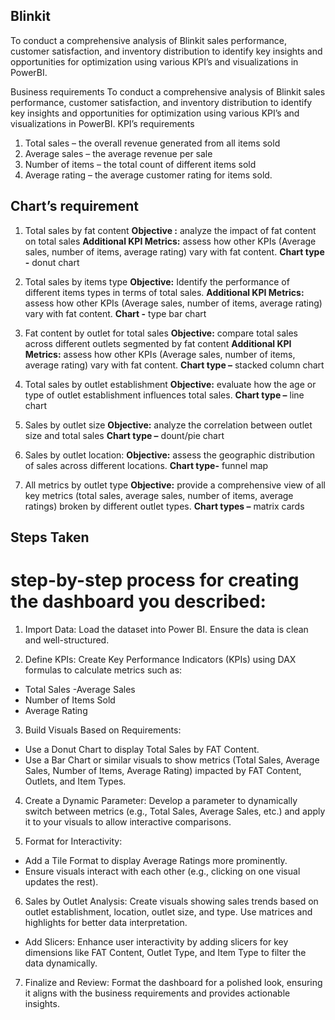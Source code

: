 ## Blinkit
To conduct a comprehensive analysis of Blinkit sales performance, customer satisfaction, and inventory distribution to identify key insights and opportunities for optimization using various KPI’s and visualizations in PowerBI.

Business requirements
To conduct a comprehensive analysis of Blinkit sales performance, customer satisfaction, and inventory distribution to identify key insights and opportunities for optimization using various KPI’s and visualizations in PowerBI.
 KPI’s requirements
1. Total sales – the overall revenue generated from all items sold
2. Average sales – the average revenue per sale
3. Number of items – the total count of different items sold
4. Average rating – the average customer rating for items sold.

## Chart’s requirement 

1. Total sales by fat content
**Objective :** analyze the impact of fat content on total sales
**Additional KPI Metrics:** assess how other KPIs (Average sales, number of items, average rating) vary with fat content.
**Chart type -** donut chart

2. Total sales by items type
**Objective:** Identify the performance of different items types in terms of total sales.
**Additional KPI Metrics:** assess how other KPIs (Average sales, number of items, average rating) vary with fat content.
**Chart -** type  bar chart

3. Fat content by outlet for total sales
**Objective:** compare total sales across different outlets segmented by fat content
**Additional KPI Metrics:** assess how other KPIs (Average sales, number of items, average rating) vary with fat content.
**Chart type –** stacked column chart

4. Total sales by outlet establishment
**Objective:** evaluate how the age or type of outlet establishment influences total sales.
**Chart type –** line chart

6.	Sales by outlet size
**Objective:** analyze the correlation between outlet size and total sales
**Chart type –** dount/pie chart

8.	Sales by outlet location:
**Objective:** assess the geographic distribution of sales across different locations.
**Chart type-** funnel map

10.	All metrics by outlet type
**Objective:** provide a comprehensive view of all key metrics (total sales, average sales, number of items, average ratings) broken by different outlet types.
**Chart types –** matrix cards

## Steps Taken
# step-by-step process for creating the dashboard you described:

1. Import Data: Load the dataset into Power BI. Ensure the data is clean and well-structured.

2. Define KPIs: Create Key Performance Indicators (KPIs) using DAX formulas to calculate metrics such as:
- Total Sales
-Average Sales
- Number of Items Sold
- Average Rating

3. Build Visuals Based on Requirements:
- Use a Donut Chart to display Total Sales by FAT Content.
- Use a Bar Chart or similar visuals to show metrics (Total Sales, Average Sales, Number of Items, Average Rating) impacted by FAT Content, Outlets, and Item Types.

4. Create a Dynamic Parameter: Develop a parameter to dynamically switch between metrics (e.g., Total Sales, Average Sales, etc.) and apply it to your visuals to allow interactive comparisons.

5. Format for Interactivity:
- Add a Tile Format to display Average Ratings more prominently.
- Ensure visuals interact with each other (e.g., clicking on one visual updates the rest).

6. Sales by Outlet Analysis: Create visuals showing sales trends based on outlet establishment, location, outlet size, and type. Use matrices and highlights for better data interpretation.
- Add Slicers: Enhance user interactivity by adding slicers for key dimensions like FAT Content, Outlet Type, and Item Type to filter the data dynamically.

7. Finalize and Review: Format the dashboard for a polished look, ensuring it aligns with the business requirements and provides actionable insights.





